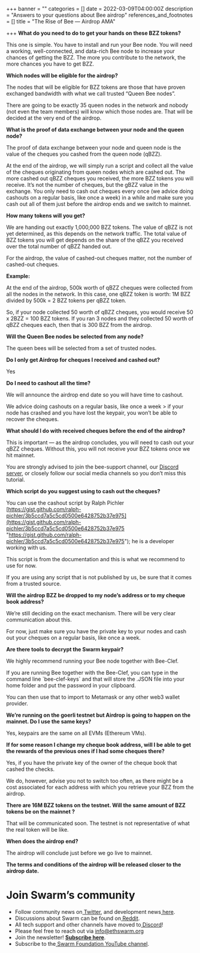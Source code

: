 +++
banner = ""
categories = []
date = 2022-03-09T04:00:00Z
description = "Answers to your questions about Bee airdrop"
references_and_footnotes = []
title = "The Rise of Bee — Airdrop AMA"

+++
**What do you need to do to get your hands on these BZZ tokens?**

This one is simple. You have to install and run your Bee node. You will need a working, well-connected, and data-rich Bee node to increase your chances of getting the BZZ. The more you contribute to the network, the more chances you have to get BZZ.

**Which nodes will be eligible for the airdrop?**

The nodes that will be eligible for BZZ tokens are those that have proven exchanged bandwidth with what we call trusted “Queen Bee nodes”.

There are going to be exactly 35 queen nodes in the network and nobody (not even the team members) will know which those nodes are. That will be decided at the very end of the airdrop.

**What is the proof of data exchange between your node and the queen node?**

The proof of data exchange between your node and queen node is the value of the cheques you cashed from the queen node (qBZZ).

At the end of the airdrop, we will simply run a script and collect all the value of the cheques originating from queen nodes which are cashed out. The more cashed out qBZZ cheques you received, the more BZZ tokens you will receive. It’s not the number of cheques, but the gBZZ value in the exchange. You only need to cash out cheques every once (we advice doing cashouts on a regular basis, like once a week) in a while and make sure you cash out all of them just before the airdrop ends and we switch to mainnet.

**How many tokens will you get?**

We are handing out exactly 1,000,000 BZZ tokens. The value of qBZZ is not yet determined, as this depends on the network traffic. The total value of BZZ tokens you will get depends on the share of the qBZZ you received over the total number of qBZZ handed out.

For the airdrop, the value of cashed-out cheques matter, not the number of cashed-out cheques.

**Example:**

At the end of the airdrop, 500k worth of qBZZ cheques were collected from all the nodes in the network. In this case, one qBZZ token is worth: 1M BZZ divided by 500k = 2 BZZ tokens per qBZZ token.

So, if your node collected 50 worth of qBZZ cheques, you would receive 50 x 2BZZ = 100 BZZ tokens. If you ran 3 nodes and they collected 50 worth of qBZZ cheques each, then that is 300 BZZ from the airdrop.

**Will the Queen Bee nodes be selected from any node?**

The queen bees will be selected from a set of trusted nodes.

**Do I only get Airdrop for cheques I received and cashed out?**

Yes

**Do I need to cashout all the time?**

We will announce the airdrop end date so you will have time to cashout.

We advice doing cashouts on a regular basis, like once a week > if your node has crashed and you have lost the keypair, you won’t be able to recover the cheques.

**What should I do with received cheques before the end of the airdrop?**

This is important — as the airdrop concludes, you will need to cash out your qBZZ cheques. Without this, you will not receive your BZZ tokens once we hit mainnet.

You are strongly advised to join the bee-support channel, our [Discord server](https://discord.gg/GU22h2utj6), or closely follow our social media channels so you don’t miss this tutorial.

**Which script do you suggest using to cash out the cheques?**

You can use the cashout script by Ralph Pichler [https://gist.github.com/ralph-pichler/3b5ccd7a5c5cd0500e6428752b37e975](https://gist.github.com/ralph-pichler/3b5ccd7a5c5cd0500e6428752b37e975 "https://gist.github.com/ralph-pichler/3b5ccd7a5c5cd0500e6428752b37e975"); he is a developer working with us.

This script is from the documentation and this is what we recommend to use for now.

If you are using any script that is not published by us, be sure that it comes from a trusted source.

**Will the airdrop BZZ be dropped to my node’s address or to my cheque book address?**

We’re still deciding on the exact mechanism. There will be very clear communication about this.

For now, just make sure you have the private key to your nodes and cash out your cheques on a regular basis, like once a week.

**Are there tools to decrypt the Swarm keypair?**

We highly recommend running your Bee node together with Bee-Clef.

If you are running Bee together with the Bee-Clef, you can type in the command line \`bee-clef-keys\` and that will store the .JSON file into your home folder and put the password in your clipboard.

You can then use that to import to Metamask or any other web3 wallet provider.

**We’re running on the goerli testnet but Airdrop is going to happen on the mainnet. Do I use the same keys?**

Yes, keypairs are the same on all EVMs (Ethereum VMs).

**If for some reason I change my cheque book address, will I be able to get the rewards of the previous ones if I had some cheques there?**

Yes, if you have the private key of the owner of the cheque book that cashed the checks.

We do, however, advise you not to switch too often, as there might be a cost associated for each address with which you retrieve your BZZ from the airdrop.

**There are 16M BZZ tokens on the testnet. Will the same amount of BZZ tokens be on the mainnet ?**

That will be communicated soon. The testnet is not representative of what the real token will be like.

**When does the airdrop end?**

The airdrop will conclude just before we go live to mainnet.

**The terms and conditions of the airdrop will be released closer to the airdrop date.**

# Join Swarm’s community

* Follow community news on[ Twitter](https://twitter.com/ethswarmhive), and development news[ here](https://twitter.com/ethswarm).
* Discussions about Swarm can be found on[ Reddit](https://www.reddit.com/r/ethswarm/).
* All tech support and other channels have moved to[ Discord](https://discord.gg/wdghaQsGq5)!
* Please feel free to reach out via [info@ethswarm.org](mailto:info@ethswarm.org)
* Join the newsletter! [**Subscribe here**](https://www.ethswarm.org/newsletter.html).
* Subscribe to the[ Swarm Foundation YouTube channel](https://www.youtube.com/channel/UCu6ywn9MTqdREuE6xuRkskA/videos).